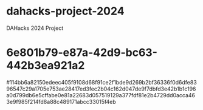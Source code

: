# dahacks-project-2024
DAHacks 2024 Project
# 6e801b79-e87a-42d9-bc63-442b3ea921a2
#114bb6a82150edeec405f9108d68f91ce2f1bde9d269b2bf36336f0d6dfe8396547c29a1705e753ae28417ed3fec2b04c162d047de9f7dbfd3e42b1b1c196a0d799db6e5cffabe0e81a22683d057519129a377fdf81e2b4729dd0acca463e9f985f214fd8a88c489171abcc33015f4eb